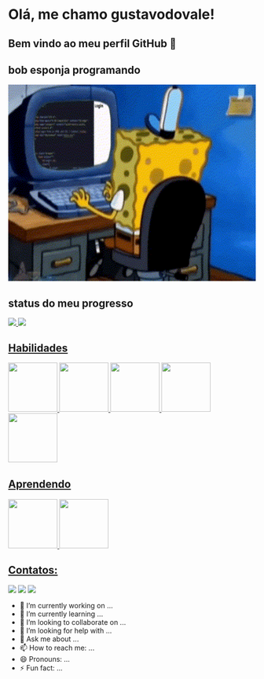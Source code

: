 # Olá, me chamo gustavodovale!
## Bem vindo ao meu perfil GitHub 👋

## bob esponja programando
<img src="Spongerbob%20Programming.gif" width="1000" height="400" alt="Descrição do GIF">

## status do meu progresso
<div>
<a href="https://github.com/gustavodovale">
<img loading="lazy" height="180em" src="https://github-readme-stats.vercel.app/api/top-langs/?username=gustavodovale&layout=compact&langs_count=7&theme=dracula"/>
<img loading="lazy" height="180em" src="https://github-readme-stats.vercel.app/api?username=gustavodovale&show_icons=true&theme=dracula&include_all_commits=true&count_private=true"/>
</div>

## Habilidades 
<img class="icon_Java" loading="lazy" src="https://cdn.jsdelivr.net/gh/devicons/devicon/icons/java/java-original.svg" width="100" height="100"/> <img class="icon_Linux" loading="lazy" src="https://cdn.jsdelivr.net/gh/devicons/devicon/icons/linux/linux-original.svg" width="100" height="100"/>  <img class="icon_Python" src="https://cdn.jsdelivr.net/gh/devicons/devicon@latest/icons/python/python-original-wordmark.svg" width="100" height="100" /> <img src="https://cdn.jsdelivr.net/gh/devicons/devicon@latest/icons/html5/html5-original-wordmark.svg" width="100" height="100" /> <img src="https://cdn.jsdelivr.net/gh/devicons/devicon@latest/icons/css3/css3-original-wordmark.svg" width="100" height="100" />
          
          
## Aprendendo
<img src="https://cdn.jsdelivr.net/gh/devicons/devicon@latest/icons/javascript/javascript-original.svg" width="100" height="100" /> <img src="https://cdn.jsdelivr.net/gh/devicons/devicon@latest/icons/mysql/mysql-original-wordmark.svg" width="100" height="100"/>
          
          

## Contatos:

<div>
<a href="https://instagram.com/seu-usuário-instagram-aqui" target="_blank"><img loading="lazy" src="https://img.shields.io/badge/-Instagram-%23E4405F?style=for-the-badge&logo=instagram&logoColor=white" target="_blank"></a>
<a href = "mailto:contato@seu-usuário-aqui"><img loading="lazy" src="https://img.shields.io/badge/Gmail-D14836?style=for-the-badge&logo=gmail&logoColor=white" target="_blank"></a>
<a href="https://www.linkedin.com/in/seu-usuário-linkedln-aqui" target="_blank"><img loading="lazy" src="https://img.shields.io/badge/-LinkedIn-%230077B5?style=for-the-badge&logo=linkedin&logoColor=white" target="_blank"></a>   
</div>

- 🔭 I’m currently working on ...
- 🌱 I’m currently learning ...
- 👯 I’m looking to collaborate on ...
- 🤔 I’m looking for help with ...
- 💬 Ask me about ...
- 📫 How to reach me: ...
- 😄 Pronouns: ...
- ⚡ Fun fact: ...


